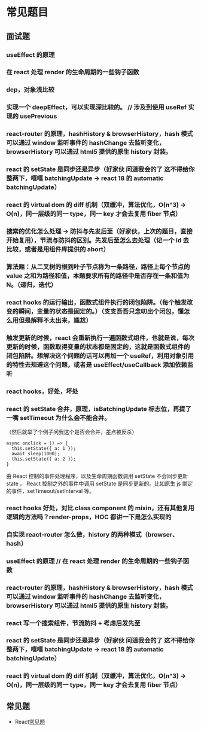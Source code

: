 # 常见题目

## 面试题

### useEffect 的原理

### 在 react 处理 render 的生命周期的一些钩子函数

### dep，对象浅比较

### 实现一个 deepEffect，可以实现深比较的。 // 涉及到使用 useRef 实现的 usePrevious

### react-router 的原理，hashHistory & browserHistory，hash 模式可以通过 window 监听事件的 hashChange 去监听变化，browserHistory 可以通过 html5 提供的原生 history 封装。

### react 的 setState 是同步还是异步（好家伙 问道我会的了 这不得给你整两下，嘻嘻 batchingUpdate -> react 18 的 automatic batchingUpdate）

### react 的 virtual dom 的 diff 机制（双缓冲，算法优化，O(n^3) -> O(n)，同一层级的同一 type，同一 key 才会去复用 fiber 节点）

### 搜索的优化怎么处理 -> 防抖与先发后至（好家伙，上次的题目，直接开始复用），节流与防抖的区别。先发后至怎么去处理（记一个 id 去比较，或者是用组件库提供的 abort）

### 算法题：从二叉树的根到叶子节点称为一条路径，路径上每个节点的 value 之和为路径和值，本题要求所有的路径中是否存在一条和值为 N。（递归，迭代）

### react hooks 的运行输出，函数式组件执行的闭包陷阱。（每个触发改变的瞬间，变量的状态是固定的。）（支支吾吾只念叨出个闭包，懂怎么用但是解释不太出来，尴尬）

### 触发更新的时候，react 会重新执行一遍函数式组件，也就是说，每次更新的时候，函数取得变量的状态都是固定的，这就是函数式组件的闭包陷阱。想解决这个问题的话可以再加一个 useRef，利用对象引用的特性去规避这个问题，或者是 useEffect/useCallback 添加依赖监听

### react hooks，好处，坏处

### react 的 setState 合并，原理，isBatchingUpdate 标志位，再提了一嘴 setTimeout 为什么会不能合并。

（然后就举了个例子问我这个是否会合并，差点被反杀）

```
async onclick = () => {
  this.setState({ a: 1 });
  await sleep(1000);
  this.setState({ a: 2 });
}
```

由 React 控制的事件处理程序，以及生命周期函数调用 setState 不会同步更新 state 。
React 控制之外的事件中调用 setState 是同步更新的。比如原生 js 绑定的事件，setTimeout/setInterval 等。

### react hooks 好处，对比 class component 的 mixin，还有其他复用逻辑的方法吗？render-props，HOC 都讲一下是怎么实现的

### 自实现 react-router 怎么做，history 的两种模式（browser、hash）

### useEffect 的原理 // 在 react 处理 render 的生命周期的一些钩子函数

### react-router 的原理，hashHistory & browserHistory，hash 模式可以通过 window 监听事件的 hashChange 去监听变化，browserHistory 可以通过 html5 提供的原生 history 封装。

### react 写一个搜索组件，节流防抖 + 考虑后发先至

### react 的 setState 是同步还是异步（好家伙 问道我会的了 这不得给你整两下，嘻嘻 batchingUpdate -> react 18 的 automatic batchingUpdate）

### react 的 virtual dom 的 diff 机制（双缓冲，算法优化，O(n^3) -> O(n)，同一层级的同一 type，同一 key 才会去复用 fiber 节点）

## 常见题

- React[常见题](https://juejin.cn/post/6933197531606155272)

